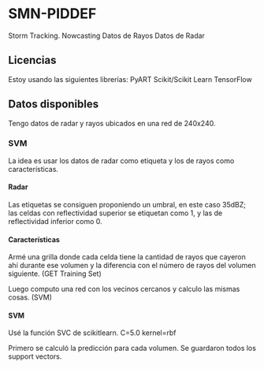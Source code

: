# SMN-PIDDEF
Storm Tracking. Nowcasting
Datos de Rayos
Datos de Radar
## Licencias
Estoy usando las siguientes librerías:
PyART
Scikit/Scikit Learn
TensorFlow

## Datos disponibles

Tengo datos de radar y rayos ubicados en una red de 240x240. 

### SVM

La idea es usar los datos de radar como etiqueta y los de rayos como características.

#### Radar

Las etiquetas se consiguen proponiendo un umbral, en este caso 35dBZ; las celdas con reflectividad superior se etiquetan como 1, y las de reflectividad inferior como 0.

#### Características

Armé una grilla donde cada celda tiene la cantidad de rayos que cayeron ahí durante ese volumen y la diferencia con el número de rayos del volumen siguiente. (GET Training Set)

Luego computo una red con los vecinos cercanos y calculo las mismas cosas. (SVM)

#### SVM

Usé la función SVC de scikitlearn. 
C=5.0
kernel=rbf

Primero se calculó la predicción para cada volumen. Se guardaron todos los support vectors.
